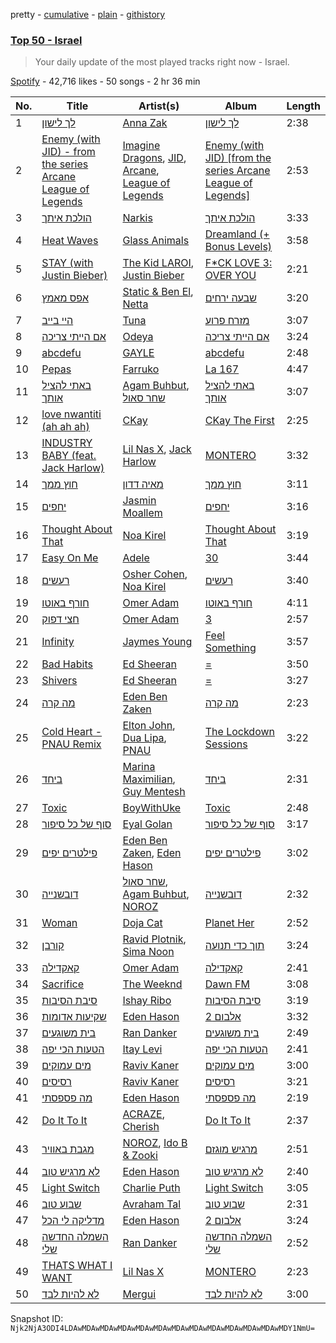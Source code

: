 pretty - [cumulative](/playlists/cumulative/37i9dQZEVXbJ6IpvItkve3.md) - [plain](/playlists/plain/37i9dQZEVXbJ6IpvItkve3) - [githistory](https://github.githistory.xyz/mackorone/spotify-playlist-archive/blob/main/playlists/plain/37i9dQZEVXbJ6IpvItkve3)

### [Top 50 \- Israel](https://open.spotify.com/playlist/37i9dQZEVXbJ6IpvItkve3)

> Your daily update of the most played tracks right now \- Israel.

[Spotify](https://open.spotify.com/user/spotify) - 42,716 likes - 50 songs - 2 hr 36 min

| No. | Title | Artist(s) | Album | Length |
|---|---|---|---|---|
| 1 | [לך לישון](https://open.spotify.com/track/3fCS3m3uWUgAFm3purs15C) | [Anna Zak](https://open.spotify.com/artist/3lVXtKsFTJM8ecY8gqdoCo) | [לך לישון](https://open.spotify.com/album/6Wh0It79i26j0IWWzm3axe) | 2:38 |
| 2 | [Enemy \(with JID\) \- from the series Arcane League of Legends](https://open.spotify.com/track/1r9xUipOqoNwggBpENDsvJ) | [Imagine Dragons](https://open.spotify.com/artist/53XhwfbYqKCa1cC15pYq2q), [JID](https://open.spotify.com/artist/6U3ybJ9UHNKEdsH7ktGBZ7), [Arcane](https://open.spotify.com/artist/57nPqD7z62gDdq37US9XJR), [League of Legends](https://open.spotify.com/artist/47mIJdHORyRerp4os813jD) | [Enemy \(with JID\) \[from the series Arcane League of Legends\]](https://open.spotify.com/album/1bTgKomQYSkKYPD9UI9W4b) | 2:53 |
| 3 | [הולכת איתך](https://open.spotify.com/track/26ffnwQVV4votOweWSwpeN) | [Narkis](https://open.spotify.com/artist/0z60F8toAJCUuhnUdbtFD6) | [הולכת איתך](https://open.spotify.com/album/2ZTFKvqSIVXTTenjnIPkOO) | 3:33 |
| 4 | [Heat Waves](https://open.spotify.com/track/02MWAaffLxlfxAUY7c5dvx) | [Glass Animals](https://open.spotify.com/artist/4yvcSjfu4PC0CYQyLy4wSq) | [Dreamland \(+ Bonus Levels\)](https://open.spotify.com/album/0KTj6k94XZh0c6IEMfxeWV) | 3:58 |
| 5 | [STAY \(with Justin Bieber\)](https://open.spotify.com/track/5PjdY0CKGZdEuoNab3yDmX) | [The Kid LAROI](https://open.spotify.com/artist/2tIP7SsRs7vjIcLrU85W8J), [Justin Bieber](https://open.spotify.com/artist/1uNFoZAHBGtllmzznpCI3s) | [F\*CK LOVE 3: OVER YOU](https://open.spotify.com/album/4bZJWQhHKJckFLJuYdvyX2) | 2:21 |
| 6 | [אפס מאמץ](https://open.spotify.com/track/2liUMhNvpAxRNVAGnz8jNJ) | [Static & Ben El](https://open.spotify.com/artist/0xHa28taiElkcQf9o3z76g), [Netta](https://open.spotify.com/artist/4Z4afeDmHFxPmJorIwupbZ) | [שבעה ירחים](https://open.spotify.com/album/0dT7h6FQ94qYgUqgaC2eQY) | 3:20 |
| 7 | [היי בייב](https://open.spotify.com/track/1D8HR389yohrWVZ1yHI2bc) | [Tuna](https://open.spotify.com/artist/17pbOSPIn3lmY0vHhOlKGL) | [מזרח פרוע](https://open.spotify.com/album/5VBiqJQPgR2j6ZpiAzwI4y) | 3:07 |
| 8 | [אם הייתי צריכה](https://open.spotify.com/track/79h6P8bV0ENtq6Vmhkpewr) | [Odeya](https://open.spotify.com/artist/28jEBK1RysfSUBHFofFflA) | [אם הייתי צריכה](https://open.spotify.com/album/5B3xBhi3cYWXHcl8uFNDYm) | 3:24 |
| 9 | [abcdefu](https://open.spotify.com/track/4fouWK6XVHhzl78KzQ1UjL) | [GAYLE](https://open.spotify.com/artist/2VSHKHBTiXWplO8lxcnUC9) | [abcdefu](https://open.spotify.com/album/6tUQPKlpR4x1gjrXTtOImI) | 2:48 |
| 10 | [Pepas](https://open.spotify.com/track/2B4GHvToeLTOBB4QLzW3Ni) | [Farruko](https://open.spotify.com/artist/329e4yvIujISKGKz1BZZbO) | [La 167](https://open.spotify.com/album/0T6QxdJZwYrXPHd829SnqK) | 4:47 |
| 11 | [באתי להציל אותך](https://open.spotify.com/track/6SuC1LItQ9V9SjET2EvvtD) | [Agam Buhbut](https://open.spotify.com/artist/3JPKPnzWJGjccn8SnjwA5i), [שחר סאול](https://open.spotify.com/artist/46KxKVpK7XNqlkdi5oiMxE) | [באתי להציל אותך](https://open.spotify.com/album/2KS3eItXsWb5mrgzG7yfA8) | 3:07 |
| 12 | [love nwantiti \(ah ah ah\)](https://open.spotify.com/track/2Xr1dTzJee307rmrkt8c0g) | [CKay](https://open.spotify.com/artist/048LktY5zMnakWq7PTtFrz) | [CKay The First](https://open.spotify.com/album/6lheAtw3IcJvflIhLbykih) | 2:25 |
| 13 | [INDUSTRY BABY \(feat\. Jack Harlow\)](https://open.spotify.com/track/5Z9KJZvQzH6PFmb8SNkxuk) | [Lil Nas X](https://open.spotify.com/artist/7jVv8c5Fj3E9VhNjxT4snq), [Jack Harlow](https://open.spotify.com/artist/2LIk90788K0zvyj2JJVwkJ) | [MONTERO](https://open.spotify.com/album/6pOiDiuDQqrmo5DbG0ZubR) | 3:32 |
| 14 | [חוץ ממך](https://open.spotify.com/track/3ZT2YK7nfPXq3xCrlWkgt7) | [מאיה דדון](https://open.spotify.com/artist/2CFhpsYDfBaq8q9enYLdBG) | [חוץ ממך](https://open.spotify.com/album/74SFMWyTlkp0Oxd4AQJ0xP) | 3:11 |
| 15 | [יחפים](https://open.spotify.com/track/1lHlKCdVZ4CGbbkTuG6LfT) | [Jasmin Moallem](https://open.spotify.com/artist/3cDi1D2FHMVgljfdB1QVgr) | [יחפים](https://open.spotify.com/album/6xWVozXfIqzTHKIVARSnY2) | 3:16 |
| 16 | [Thought About That](https://open.spotify.com/track/0KqQk985HTWIkQgEABSwPP) | [Noa Kirel](https://open.spotify.com/artist/1wak0ZG1LUrZPYx8RDTQoD) | [Thought About That](https://open.spotify.com/album/3G06Xtuozm5OVMq3iEetEL) | 3:19 |
| 17 | [Easy On Me](https://open.spotify.com/track/46IZ0fSY2mpAiktS3KOqds) | [Adele](https://open.spotify.com/artist/4dpARuHxo51G3z768sgnrY) | [30](https://open.spotify.com/album/21jF5jlMtzo94wbxmJ18aa) | 3:44 |
| 18 | [רעשים](https://open.spotify.com/track/1KszHjECoMXM3d5y31ZRVl) | [Osher Cohen](https://open.spotify.com/artist/2LUB7PhWK2j2obgSTeD3GN), [Noa Kirel](https://open.spotify.com/artist/1wak0ZG1LUrZPYx8RDTQoD) | [רעשים](https://open.spotify.com/album/7620BHUxKd5j1KF8CVE6Kb) | 3:40 |
| 19 | [חורף באוטו](https://open.spotify.com/track/5STI4AAzr3uMvdpx4wUSGr) | [Omer Adam](https://open.spotify.com/artist/1IAEef07H0fd9aA8aUHUlL) | [חורף באוטו](https://open.spotify.com/album/0U8YMNhvvpbDi5G5i8oYz6) | 4:11 |
| 20 | [חצי דפוק](https://open.spotify.com/track/6jMCb4UpIBjmiKf6EwVK8u) | [Omer Adam](https://open.spotify.com/artist/1IAEef07H0fd9aA8aUHUlL) | [3](https://open.spotify.com/album/5MhbWal97Bbh3Ho7xodWli) | 2:57 |
| 21 | [Infinity](https://open.spotify.com/track/1SOClUWhOi8vHZYMz3GluK) | [Jaymes Young](https://open.spotify.com/artist/6QrQ7OrISRYIfS5mtacaw2) | [Feel Something](https://open.spotify.com/album/6MuWCR3WPjwyKhqsTKLZ3z) | 3:57 |
| 22 | [Bad Habits](https://open.spotify.com/track/3rmo8F54jFF8OgYsqTxm5d) | [Ed Sheeran](https://open.spotify.com/artist/6eUKZXaKkcviH0Ku9w2n3V) | [=](https://open.spotify.com/album/32iAEBstCjauDhyKpGjTuq) | 3:50 |
| 23 | [Shivers](https://open.spotify.com/track/50nfwKoDiSYg8zOCREWAm5) | [Ed Sheeran](https://open.spotify.com/artist/6eUKZXaKkcviH0Ku9w2n3V) | [=](https://open.spotify.com/album/32iAEBstCjauDhyKpGjTuq) | 3:27 |
| 24 | [מה קרה](https://open.spotify.com/track/5j36y0eeE3I7kCBYIsKqBF) | [Eden Ben Zaken](https://open.spotify.com/artist/2eUKkTNZsIuZzV95DM0cbt) | [מה קרה](https://open.spotify.com/album/7gbA698J3JWJsomCqxR1o9) | 2:23 |
| 25 | [Cold Heart \- PNAU Remix](https://open.spotify.com/track/7rglLriMNBPAyuJOMGwi39) | [Elton John](https://open.spotify.com/artist/3PhoLpVuITZKcymswpck5b), [Dua Lipa](https://open.spotify.com/artist/6M2wZ9GZgrQXHCFfjv46we), [PNAU](https://open.spotify.com/artist/6n28c9qs9hNGriNa72b26u) | [The Lockdown Sessions](https://open.spotify.com/album/7wHczdY0ek3FHnfVhk10om) | 3:22 |
| 26 | [ביחד](https://open.spotify.com/track/3yyHRwblo5kk0fH9pfMP6M) | [Marina Maximilian](https://open.spotify.com/artist/4ejLVLFQUlsBRYVMcfpzNp), [Guy Mentesh](https://open.spotify.com/artist/4fEvmZa0SYpKxIk9DXyQUJ) | [ביחד](https://open.spotify.com/album/0w2JUD94m7ZQ2o3uTMU4Y0) | 2:31 |
| 27 | [Toxic](https://open.spotify.com/track/2gQPv5jvVPqU2a9HhMNO1v) | [BoyWithUke](https://open.spotify.com/artist/1Cd373x8qzC7SNUg5IToqp) | [Toxic](https://open.spotify.com/album/4cmu24lnj0NI8lHG6vra6h) | 2:48 |
| 28 | [סוף של כל סיפור](https://open.spotify.com/track/52IzyboDKO3vFCWebuDd7e) | [Eyal Golan](https://open.spotify.com/artist/54jZWpivOTllo1afYNSx5U) | [סוף של כל סיפור](https://open.spotify.com/album/2Id1zXgJuXAXSe2xzBGJST) | 3:17 |
| 29 | [פילטרים יפים](https://open.spotify.com/track/4F5i9rkN4DBMysvhzzEHoh) | [Eden Ben Zaken](https://open.spotify.com/artist/2eUKkTNZsIuZzV95DM0cbt), [Eden Hason](https://open.spotify.com/artist/6uQl3gu1AIXyvqCAxnc2q4) | [פילטרים יפים](https://open.spotify.com/album/0uqfFF7ulAju4K9JKP3rnW) | 3:02 |
| 30 | [דובשנייה](https://open.spotify.com/track/67PF7VLcYEKKF82ziNf9Ur) | [שחר סאול](https://open.spotify.com/artist/46KxKVpK7XNqlkdi5oiMxE), [Agam Buhbut](https://open.spotify.com/artist/3JPKPnzWJGjccn8SnjwA5i), [NOROZ](https://open.spotify.com/artist/0rj0bYZWazgyJ3hZTDKQHD) | [דובשנייה](https://open.spotify.com/album/55CGlMoTowH0a5vPjlS17I) | 2:32 |
| 31 | [Woman](https://open.spotify.com/track/6Uj1ctrBOjOas8xZXGqKk4) | [Doja Cat](https://open.spotify.com/artist/5cj0lLjcoR7YOSnhnX0Po5) | [Planet Her](https://open.spotify.com/album/1nAQbHeOWTfQzbOoFrvndW) | 2:52 |
| 32 | [‏קורבן](https://open.spotify.com/track/2mGGqzRrPOYhgv4MSG6Fhq) | [Ravid Plotnik](https://open.spotify.com/artist/2JQK9mzxqKz16lSgICHDTx), [Sima Noon](https://open.spotify.com/artist/2DMdTMjbXXHnlhsnJ9UJyz) | [תוך כדי תנועה](https://open.spotify.com/album/1Q6zthp8EbA68Low9tgD1G) | 3:24 |
| 33 | [קאקדילה](https://open.spotify.com/track/2V4A1lYgPT5gjffHHnXwP3) | [Omer Adam](https://open.spotify.com/artist/1IAEef07H0fd9aA8aUHUlL) | [קאקדילה](https://open.spotify.com/album/5DtbRoY224Qc4KOiGjYhwr) | 2:41 |
| 34 | [Sacrifice](https://open.spotify.com/track/1nH2PkJL1XoUq8oE6tBZoU) | [The Weeknd](https://open.spotify.com/artist/1Xyo4u8uXC1ZmMpatF05PJ) | [Dawn FM](https://open.spotify.com/album/2nLOHgzXzwFEpl62zAgCEC) | 3:08 |
| 35 | [סיבת הסיבות](https://open.spotify.com/track/6sADtPKtORAMZP3GQhOsHv) | [Ishay Ribo](https://open.spotify.com/artist/3VTm1513t2LL1mSKzzyQuj) | [סיבת הסיבות](https://open.spotify.com/album/7ASExNRuCOLSdRhZukGhl3) | 3:19 |
| 36 | [שקיעות אדומות](https://open.spotify.com/track/68kVzJf0STAv91tuLutuDr) | [Eden Hason](https://open.spotify.com/artist/6uQl3gu1AIXyvqCAxnc2q4) | [אלבום 2](https://open.spotify.com/album/4Y0qA5fFbat53aqfeN9IcE) | 3:32 |
| 37 | [בית משוגעים](https://open.spotify.com/track/66iaD8MCoVnBtqUhuzdglT) | [Ran Danker](https://open.spotify.com/artist/7hD6dkjWHapWVwkI6bjDFo) | [בית משוגעים](https://open.spotify.com/album/569icpNOeFw5zZDePlrwJR) | 2:49 |
| 38 | [הטעות הכי יפה](https://open.spotify.com/track/3A9gSVar0MgHpO86WXeSW9) | [Itay Levi](https://open.spotify.com/artist/6VdxGMRiiFQhI8F0FkuQZg) | [הטעות הכי יפה](https://open.spotify.com/album/2YJL5Mkl7CjjVCgG7dIuKh) | 2:41 |
| 39 | [מים עמוקים](https://open.spotify.com/track/2EHfaOBfI8SCUntirG9ygB) | [Raviv Kaner](https://open.spotify.com/artist/5p205uKfxztlzI3oD15AKf) | [מים עמוקים](https://open.spotify.com/album/5wp2HqwHEb4uF3fIlxgcne) | 3:00 |
| 40 | [רסיסים](https://open.spotify.com/track/4qAHhdpiGcbzqwjqmwuXwj) | [Raviv Kaner](https://open.spotify.com/artist/5p205uKfxztlzI3oD15AKf) | [רסיסים](https://open.spotify.com/album/1VJTRr2sjWAUBN5vcfci6T) | 3:21 |
| 41 | [מה פספסתי](https://open.spotify.com/track/2SxcL0eba2ILQpJPuBBHsG) | [Eden Hason](https://open.spotify.com/artist/6uQl3gu1AIXyvqCAxnc2q4) | [מה פספסתי](https://open.spotify.com/album/42gtw83raWKkGy94UDpLLe) | 2:19 |
| 42 | [Do It To It](https://open.spotify.com/track/20on25jryn53hWghthWWW3) | [ACRAZE](https://open.spotify.com/artist/4pnp4w9g30yLfVIAFnZMRd), [Cherish](https://open.spotify.com/artist/1c70yCa8sRgIiQxl3HOEFo) | [Do It To It](https://open.spotify.com/album/58cd90Jkrovggh556JPN9L) | 2:37 |
| 43 | [מגבת באוויר](https://open.spotify.com/track/0w4e9A0KryKlPySPdyZQDC) | [NOROZ](https://open.spotify.com/artist/0rj0bYZWazgyJ3hZTDKQHD), [Ido B & Zooki](https://open.spotify.com/artist/5tTTzKBRrO8fTWrBjD1rd2) | [מרגיש מוגזם](https://open.spotify.com/album/3oWxkXhf7JsyvNw07BCCOi) | 2:51 |
| 44 | [לא מרגיש טוב](https://open.spotify.com/track/686FdlEzrYCttdUAFByYhI) | [Eden Hason](https://open.spotify.com/artist/6uQl3gu1AIXyvqCAxnc2q4) | [לא מרגיש טוב](https://open.spotify.com/album/3bdYTqXYcqvOW36agrX804) | 2:40 |
| 45 | [Light Switch](https://open.spotify.com/track/1BSMpVGWs3v5BZKnAQziAc) | [Charlie Puth](https://open.spotify.com/artist/6VuMaDnrHyPL1p4EHjYLi7) | [Light Switch](https://open.spotify.com/album/6PBwTu4IgZMQNTKtrgxzZQ) | 3:05 |
| 46 | [שבוע טוב](https://open.spotify.com/track/4Ow0gCGxYfOcyiCuZOt9mp) | [Avraham Tal](https://open.spotify.com/artist/6h7LtkzHunGiOPhnv3HHVd) | [שבוע טוב](https://open.spotify.com/album/6YSSGpUdgORmCEZ6vXTjZW) | 2:31 |
| 47 | [מדליקה לי הכל](https://open.spotify.com/track/7rNA5Jwu23g7PaXcMwfLdq) | [Eden Hason](https://open.spotify.com/artist/6uQl3gu1AIXyvqCAxnc2q4) | [אלבום 2](https://open.spotify.com/album/4Y0qA5fFbat53aqfeN9IcE) | 3:24 |
| 48 | [השמלה החדשה שלי](https://open.spotify.com/track/0Cq5UOSrvfzJN5pUWx8Prb) | [Ran Danker](https://open.spotify.com/artist/7hD6dkjWHapWVwkI6bjDFo) | [השמלה החדשה שלי](https://open.spotify.com/album/7MWnnnirr0o9KspAcOMPzG) | 2:52 |
| 49 | [THATS WHAT I WANT](https://open.spotify.com/track/0e8nrvls4Qqv5Rfa2UhqmO) | [Lil Nas X](https://open.spotify.com/artist/7jVv8c5Fj3E9VhNjxT4snq) | [MONTERO](https://open.spotify.com/album/6pOiDiuDQqrmo5DbG0ZubR) | 2:23 |
| 50 | [לא להיות לבד](https://open.spotify.com/track/16tcNezkJ5VETVDVC4m7gj) | [Mergui](https://open.spotify.com/artist/6grXi1oBW9ayoP4FTt4r2Z) | [לא להיות לבד](https://open.spotify.com/album/0k6UX8ZPGWtQ0ilP6r6knR) | 3:00 |

Snapshot ID: `Njk2NjA3ODI4LDAwMDAwMDAwMDAwMDAwMDAwMDAwMDAwMDAwMDAwMDAwMDAwMDY1NmU=`